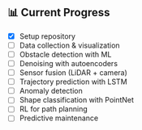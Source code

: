 ## 📊 Current Progress
- [x] Setup repository  
- [ ] Data collection & visualization  
- [ ] Obstacle detection with ML  
- [ ] Denoising with autoencoders  
- [ ] Sensor fusion (LiDAR + camera)  
- [ ] Trajectory prediction with LSTM  
- [ ] Anomaly detection  
- [ ] Shape classification with PointNet  
- [ ] RL for path planning  
- [ ] Predictive maintenance  
